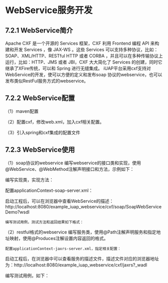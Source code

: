 # WebService服务开发

## 7.2.1 WebService简介
Apache CXF 是一个开源的 Services 框架，CXF 利用 Frontend 编程 API 来构建和开发 Services ，像 JAX-WS 。这些 Services 可以支持多种协议，比如：SOAP、XML/HTTP、RESTful HTTP 或者 CORBA ，并且可以在多种传输协议上运行，比如：HTTP、JMS 或者 JBI，CXF 大大简化了 Services 的创建，同时它继承了XFire传统，可以和 Spring 进行无缝集成。
	iUAP平台采用cxf支持对WebService的开发，使可以方便的定义和发布soap 协议的webservice，也可以发布类似RestFul服务方式的webservice。
## 7.2.2 WebService配置
（1）maven配置
 
（2）配置cxf，修改web.xml，加入cxf相关配置。
 
（3）引入spring和cxf集成的配置文件
 
## 7.2.3 WebService使用
（1）soap协议的webservice
编写webservice的接口类和实现，使用@WebService、@WebMethod注解声明接口和方法，示例如下：
 
编写实现类，实现方法：
 
配置applicationContext-soap-server.xml：
 
启动工程后，可以在浏览器中查看WebService的描述：
http://localhost:8080/example_iuap_webservice/cxf/soap/SoapWebServiceDemo?wsdl

 
	编写测试用例，测试方法和返回结果如下格式：
 
 
（2）restful格式的webservice
编写服务类，使用@Path注解声明服务和指定地址映射，使用@Produces注解设置内容返回的格式。
 
    配置applicationContext-jaxrs-server.xml，指定相关配置：
 

启动工程后，在浏览器中可以查看服务的描述文件，描述文件对应的浏览器地址为：http://localhost:8080/example_iuap_webservice/cxf/jaxrs?_wadl
 
编写测试用例，如下：
 
